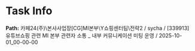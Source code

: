 # Task Info

**Path:** 카페24(주)\본사사업장\[CG]MI본부\Y쇼핑센터팀\전략2 / sycha / [339913] 유튜브쇼핑 관련 MI 본부 관련자 소통 _ 내부 커뮤니케이션 미팅 운영 / 2025-10-01_00-00-00

